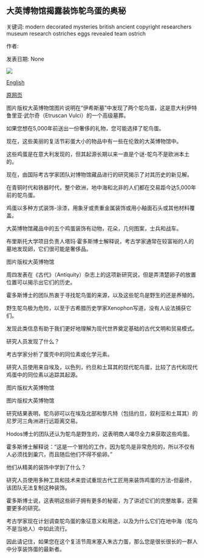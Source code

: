 ## 大英博物馆揭露装饰鸵鸟蛋的奥秘

关键词: modern decorated mysteries british ancient copyright researchers museum research ostriches eggs revealed team ostrich

作者: 

发表日期: None

![](https://ichef.bbci.co.uk/news/1024/branded_news/ED32/production/_111722706_whatsubject.jpg)

[English](Mysteries%20of%20decorated%20ostrich%20eggs%20in%20British%20Museum%20revealed.md)

[原网页](https://www.bbc.com/news/world-52232715)

图片版权大英博物馆图片说明在“伊希斯墓”中发现了两个鸵鸟蛋，这是意大利伊特鲁里亚·武尔奇（Etruscan Vulci）的一个高级墓葬。

如果您想在5,000年前送出一份奢侈的礼物，您可能选择了鸵鸟蛋。

现在，这些美丽的复活节彩蛋大小的物品中有一些在伦敦的大英博物馆中。

这些鸡蛋是在意大利发现的，但其起源长期以来一直是个谜-鸵鸟不是欧洲本土的。

现在，由国际考古学家团队对博物馆藏品进行的研究揭示了对其历史的新见解。

在青铜时代和铁器时代，整个欧洲，地中海和北非的人们都在交易距今达5,000年前的鸵鸟蛋。

鸡蛋以多种方式装饰-涂漆，用象牙或贵重金属装饰或用小釉面石头或其他材料覆盖。

大英博物馆藏品中的五个鸡蛋装饰有动物，花朵，几何图案，士兵和战车。

布里斯托大学项目负责人塔玛·霍多斯博士解释说，考古学家通常在较富裕的人的墓地发现卵，它们很可能是奢侈品。

图片版权大英博物馆

周四发表在《古代》（Antiquity）杂志上的这项新研究说，但是弄清楚卵子的放置位置可以揭示出它们的历史。

霍多斯博士的团队热衷于寻找鸵鸟蛋的来源，以及这些鸵鸟是野生的还是养殖的。

野生鸵鸟极为危险，以至于古希腊历史学家Xenophon写道，没有人设法捕获它们。

发现此类信息有助于我们更好地理解为现代世界奠定基础的古代文明和贸易模式。

研究人员发现了什么？

考古学家分析了蛋壳中的同位素或化学元素。

研究人员使用来自埃及，以色列，约旦和土耳其的现代鸵鸟蛋，比较了古代和现代鸡蛋中的同位素以追踪其起源。

图片版权大英博物馆

图片版权大英博物馆

研究结果表明，鸵鸟卵可以在埃及北部和黎凡特（包括约旦，叙利亚和土耳其）的尼罗河三角洲进行远距离交易。

Hodos博士的团队还认为鸵鸟是野生的，这表明商人竭尽全力来获取这些鸡蛋。

霍多斯博士解释说：“这是一个冒险的工作，因为鸵鸟是非常危险的，所以不仅有人必须找到巢穴，而且随后他们不得不偷卵。”

他们从精美的装饰中学到了什么？

研究人员使用多种工具和技术来尝试重现古代工匠用来装饰鸡蛋的方法-但最终，该团队无法复制这种装饰。

霍多斯博士说，这表明这些卵子拥有更多的秘密，为了讲述它们的完整故事，还需要更多的研究。

考古学家现在计划调查鸵鸟蛋的象征意义和用途，以及为什么它们在地中海（鸵鸟不是当地人）中如此流行。

因此请记住，如果您在这个复活节周末塞入朱古力蛋，那么您是很长很长的一群人中分享装饰蛋的最新者。